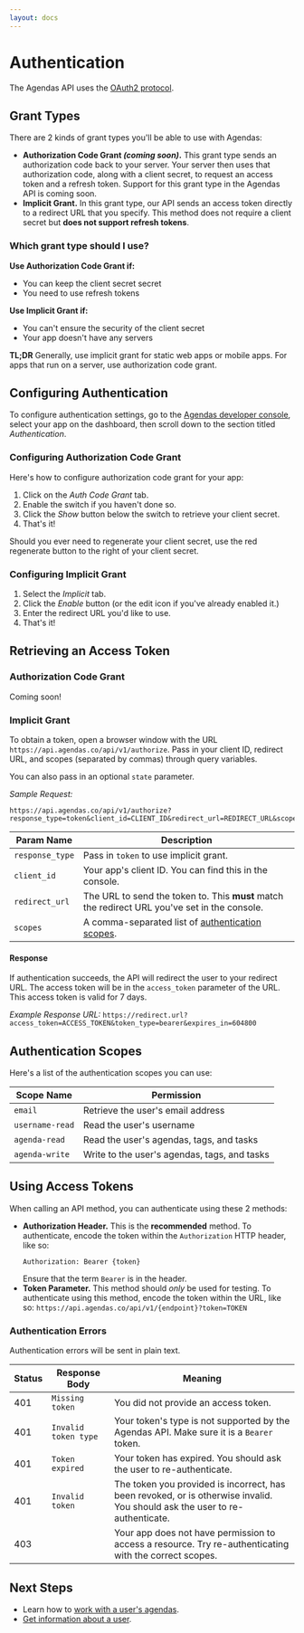 ```yaml
---
layout: docs
---
```


# Authentication

The Agendas API uses the [OAuth2 protocol](https://oauth.net/2/).

## Grant Types

There are 2 kinds of grant types you'll be able to use with Agendas:
* **Authorization Code Grant *(coming soon)*.** This grant type sends an authorization code back to your server. Your server then uses that authorization code, along with a client secret, to request an access token and a refresh token. Support for this grant type in the Agendas API is coming soon.
* **Implicit Grant.** In this grant type, our API sends an access token directly to a redirect URL that you specify. This method does not require a client secret but **does not support refresh tokens**.

### Which grant type should I use?

**Use Authorization Code Grant if:**
* You can keep the client secret secret
* You need to use refresh tokens

**Use Implicit Grant if:**
* You can't ensure the security of the client secret
* Your app doesn't have any servers

**TL;DR** Generally, use implicit grant for static web apps or mobile apps. For apps that run on a server, use authorization code grant.

## Configuring Authentication

To configure authentication settings, go to the [Agendas developer console](https://app.agendas.co/#/console), select your app on the dashboard, then scroll down to the section titled *Authentication*.

### Configuring Authorization Code Grant

Here's how to configure authorization code grant for your app:
1. Click on the *Auth Code Grant* tab.
2. Enable the switch if you haven't done so.
3. Click the *Show* button below the switch to retrieve your client secret.
4. That's it!

Should you ever need to regenerate your client secret, use the red regenerate button to the right of your client secret.

### Configuring Implicit Grant
1. Select the *Implicit* tab.
2. Click the *Enable* button (or the edit icon if you've already enabled it.)
3. Enter the redirect URL you'd like to use.
4. That's it!

## Retrieving an Access Token

### Authorization Code Grant
Coming soon!

### Implicit Grant
To obtain a token, open a browser window with the URL `https://api.agendas.co/api/v1/authorize`. Pass in your client ID, redirect URL, and scopes (separated by commas) through query variables.

You can also pass in an optional `state` parameter.

*Sample Request:*
```
https://api.agendas.co/api/v1/authorize?response_type=token&client_id=CLIENT_ID&redirect_url=REDIRECT_URL&scopes=SCOPE,SCOPE
```

| Param Name | Description |
| --- | --- |
| `response_type` | Pass in `token` to use implicit grant. |
| `client_id` | Your app's client ID. You can find this in the console. |
| `redirect_url` | The URL to send the token to. This **must** match the redirect URL you've set in the console. |
| `scopes` | A comma-separated list of [authentication scopes](#authentication-scopes). |

#### Response

If authentication succeeds, the API will redirect the user to your redirect URL. The access token will be in the `access_token` parameter of the URL. This access token is valid for 7 days.

*Example Response URL:* `https://redirect.url?access_token=ACCESS_TOKEN&token_type=bearer&expires_in=604800`

## Authentication Scopes

Here's a list of the authentication scopes you can use:

| Scope Name | Permission |
| --- | --- |
| `email` | Retrieve the user's email address |
| `username-read` | Read the user's username |
| `agenda-read` | Read the user's agendas, tags, and tasks |
| `agenda-write` | Write to the user's agendas, tags, and tasks |

## Using Access Tokens
When calling an API method, you can authenticate using these 2 methods:
* **Authorization Header.** This is the **recommended** method. To authenticate, encode the token within the `Authorization` HTTP header, like so:
  ```
  Authorization: Bearer {token}
  ```
  Ensure that the term `Bearer` is in the header.
* **Token Parameter.** This method should *only* be used for testing. To authenticate using this method, encode the token within the URL, like so: `https://api.agendas.co/api/v1/{endpoint}?token=TOKEN`

### Authentication Errors
Authentication errors will be sent in plain text.

| Status | Response Body | Meaning |
| --- | --- | --- |
| 401 | `Missing token` | You did not provide an access token. |
| 401 | `Invalid token type` | Your token's type is not supported by the Agendas API. Make sure it is a `Bearer` token. |
| 401 | `Token expired` | Your token has expired. You should ask the user to re-authenticate. |
| 401 | `Invalid token` | The token you provided is incorrect, has been revoked, or is otherwise invalid. You should ask the user to re-authenticate.
| 403 | | Your app does not have permission to access a resource. Try re-authenticating with the correct scopes.

## Next Steps

* Learn how to [work with a user's agendas](agendas).
* [Get information about a user](user).
